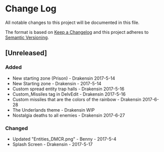 # Change Log
All notable changes to this project will be documented in this file.

The format is based on [Keep a Changelog](http://keepachangelog.com/)
and this project adheres to [Semantic Versioning](http://semver.org/).

## [Unreleased]
### Added
- New starting zone (Prison) - Drakensin 2017-5-14
- New Starting zone - Drakensin - 2017-5-14
- Custom spread entity trap halls - Drakensin 2017-5-16
- Custom_Missiles tag in DelvEdit - Drakensin 2017-5-16
- Custom missiles that are the colors of the rainbow - Drakensin 2017-6-28
- The Underlands theme - Drakensin WIP
- Nostalgia deaths to all enemies - Drakensin 2017-6-27

### Changed
- Updated "Entities_DMCR.png" - Benny - 2017-5-4
- Splash Screen - Drakensin - 2017-5-17
